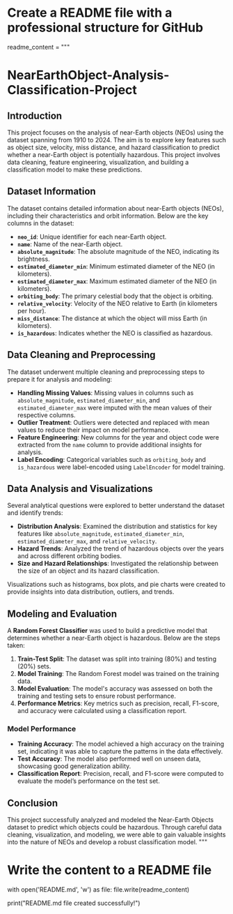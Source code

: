 # Create a README file with a professional structure for GitHub

readme_content = """
# **NearEarthObject-Analysis-Classification-Project**

## **Introduction**

This project focuses on the analysis of near-Earth objects (NEOs) using the dataset spanning from 1910 to 2024. The aim is to explore key features such as object size, velocity, miss distance, and hazard classification to predict whether a near-Earth object is potentially hazardous. This project involves data cleaning, feature engineering, visualization, and building a classification model to make these predictions.

## **Dataset Information**

The dataset contains detailed information about near-Earth objects (NEOs), including their characteristics and orbit information. Below are the key columns in the dataset:

- **`neo_id`**: Unique identifier for each near-Earth object.
- **`name`**: Name of the near-Earth object.
- **`absolute_magnitude`**: The absolute magnitude of the NEO, indicating its brightness.
- **`estimated_diameter_min`**: Minimum estimated diameter of the NEO (in kilometers).
- **`estimated_diameter_max`**: Maximum estimated diameter of the NEO (in kilometers).
- **`orbiting_body`**: The primary celestial body that the object is orbiting.
- **`relative_velocity`**: Velocity of the NEO relative to Earth (in kilometers per hour).
- **`miss_distance`**: The distance at which the object will miss Earth (in kilometers).
- **`is_hazardous`**: Indicates whether the NEO is classified as hazardous.

## **Data Cleaning and Preprocessing**

The dataset underwent multiple cleaning and preprocessing steps to prepare it for analysis and modeling:

- **Handling Missing Values**: Missing values in columns such as `absolute_magnitude`, `estimated_diameter_min`, and `estimated_diameter_max` were imputed with the mean values of their respective columns.
- **Outlier Treatment**: Outliers were detected and replaced with mean values to reduce their impact on model performance.
- **Feature Engineering**: New columns for the year and object code were extracted from the `name` column to provide additional insights for analysis.
- **Label Encoding**: Categorical variables such as `orbiting_body` and `is_hazardous` were label-encoded using `LabelEncoder` for model training.

## **Data Analysis and Visualizations**

Several analytical questions were explored to better understand the dataset and identify trends:

- **Distribution Analysis**: Examined the distribution and statistics for key features like `absolute_magnitude`, `estimated_diameter_min`, `estimated_diameter_max`, and `relative_velocity`.
- **Hazard Trends**: Analyzed the trend of hazardous objects over the years and across different orbiting bodies.
- **Size and Hazard Relationships**: Investigated the relationship between the size of an object and its hazard classification.

Visualizations such as histograms, box plots, and pie charts were created to provide insights into data distribution, outliers, and trends.

## **Modeling and Evaluation**

A **Random Forest Classifier** was used to build a predictive model that determines whether a near-Earth object is hazardous. Below are the steps taken:

1. **Train-Test Split**: The dataset was split into training (80%) and testing (20%) sets.
2. **Model Training**: The Random Forest model was trained on the training data.
3. **Model Evaluation**: The model's accuracy was assessed on both the training and testing sets to ensure robust performance.
4. **Performance Metrics**: Key metrics such as precision, recall, F1-score, and accuracy were calculated using a classification report.

### **Model Performance**

- **Training Accuracy**: The model achieved a high accuracy on the training set, indicating it was able to capture the patterns in the data effectively.
- **Test Accuracy**: The model also performed well on unseen data, showcasing good generalization ability.
- **Classification Report**: Precision, recall, and F1-score were computed to evaluate the model’s performance on the test set.

## **Conclusion**

This project successfully analyzed and modeled the Near-Earth Objects dataset to predict which objects could be hazardous. Through careful data cleaning, visualization, and modeling, we were able to gain valuable insights into the nature of NEOs and develop a robust classification model.
"""

# Write the content to a README file
with open('README.md', 'w') as file:
    file.write(readme_content)

print("README.md file created successfully!")
